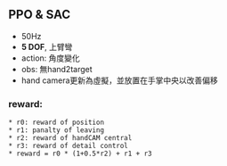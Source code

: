 ## PPO & SAC
* 50Hz
* **5 DOF**, 上臂彎
* action: 角度變化
* obs: 無hand2target
* hand camera更新為虛擬，並放置在手掌中央以改善偏移
### reward:
    * r0: reward of position
    * r1: panalty of leaving
    * r2: reward of handCAM central
    * r3: reward of detail control
    * reward = r0 * (1+0.5*r2) + r1 + r3
